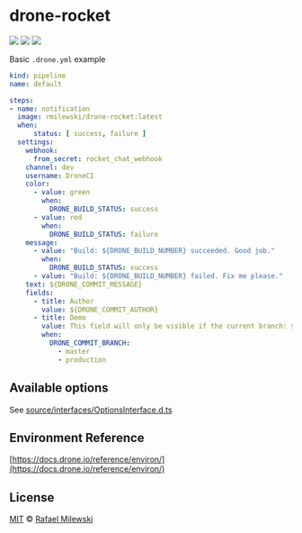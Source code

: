 # drone-rocket

[![](https://img.shields.io/docker/automated/rmilewski/drone-rocket.svg)](https://hub.docker.com/r/rmilewski/drone-rocket)
[![](https://images.microbadger.com/badges/image/rmilewski/drone-rocket.svg)](https://hub.docker.com/r/rmilewski/drone-rocket)
[![](https://img.shields.io/github/license/milewski/drone-rocket.svg)](LICENSE)

Basic `.drone.yml` example

```yaml
kind: pipeline
name: default

steps:
- name: notification
  image: rmilewski/drone-rocket:latest
  when:
      status: [ success, failure ]
  settings:
    webhook:
      from_secret: rocket_chat_webhook
    channel: dev
    username: DroneCI
    color: 
      - value: green
        when:
          DRONE_BUILD_STATUS: success
      - value: red
        when:
          DRONE_BUILD_STATUS: failure          
    message:
      - value: "Build: ${DRONE_BUILD_NUMBER} succeeded. Good job."
        when:
          DRONE_BUILD_STATUS: success
      - value: "Build: ${DRONE_BUILD_NUMBER} failed. Fix me please."      
    text: ${DRONE_COMMIT_MESSAGE}
    fields:
      - title: Author
        value: ${DRONE_COMMIT_AUTHOR}
      - title: Demo
        value: This field will only be visible if the current branch: ${DRONE_COMMIT_BRANCH} is master or production
        when:
          DRONE_COMMIT_BRANCH:
            - master
            - production
```

## Available options

See [source/interfaces/OptionsInterface.d.ts](source/interfaces/OptionsInterface.d.ts)

## Environment Reference

[https://docs.drone.io/reference/environ/](https://docs.drone.io/reference/environ/)

## License 

[MIT](LICENSE) © [Rafael Milewski](https://github.com/milewski)

